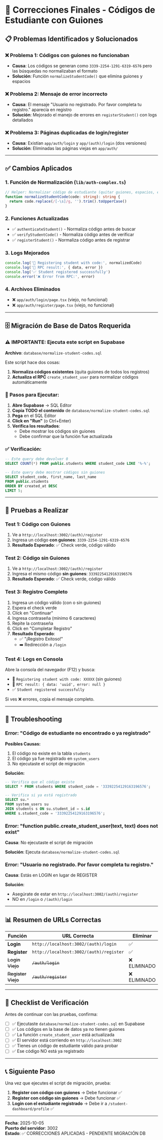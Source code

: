 # 🔧 Correcciones Finales - Códigos de Estudiante con Guiones

## 📋 Problemas Identificados y Solucionados

### ❌ **Problema 1: Códigos con guiones no funcionaban**
- **Causa**: Los códigos se generan como `3339-2254-1291-6319-6576` pero las búsquedas no normalizaban el formato
- **Solución**: Función `normalizeStudentCode()` que elimina guiones y espacios

### ❌ **Problema 2: Mensaje de error incorrecto**
- **Causa**: El mensaje "Usuario no registrado. Por favor completa tu registro." aparecía en registro
- **Solución**: Mejorado el manejo de errores en `registerStudent()` con logs detallados

### ❌ **Problema 3: Páginas duplicadas de login/register**
- **Causa**: Existían `app/auth/login` y `app/(auth)/login` (dos versiones)
- **Solución**: Eliminadas las páginas viejas en `app/auth/`

---

## ✅ Cambios Aplicados

### 1. **Función de Normalización** (`lib/auth-complex.ts`)
```typescript
// Helper: Normalizar código de estudiante (quitar guiones, espacios, etc.)
function normalizeStudentCode(code: string): string {
  return code.replace(/[-\s]/g, '').trim().toUpperCase()
}
```

### 2. **Funciones Actualizadas**
- ✅ `authenticateStudent()` - Normaliza código antes de buscar
- ✅ `verifyStudentCode()` - Normaliza código antes de verificar
- ✅ `registerStudent()` - Normaliza código antes de registrar

### 3. **Logs Mejorados**
```typescript
console.log('🔵 Registering student with code:', normalizedCode)
console.log('🔵 RPC result:', { data, error })
console.log('✅ Student registered successfully')
console.error('❌ Error from RPC:', error)
```

### 4. **Archivos Eliminados**
- ❌ `app/auth/login/page.tsx` (viejo, no funcional)
- ❌ `app/auth/register/page.tsx` (viejo, no funcional)

---

## 🗄️ Migración de Base de Datos Requerida

### ⚠️ **IMPORTANTE: Ejecuta este script en Supabase**

**Archivo**: `database/normalize-student-codes.sql`

Este script hace dos cosas:

1. **Normaliza códigos existentes** (quita guiones de todos los registros)
2. **Actualiza el RPC** `create_student_user` para normalizar códigos automáticamente

### 📝 **Pasos para Ejecutar:**

1. **Abre Supabase** → SQL Editor
2. **Copia TODO el contenido** de `database/normalize-student-codes.sql`
3. **Pega** en el SQL Editor
4. **Click en "Run"** (o Ctrl+Enter)
5. **Verifica los resultados**:
   - Debe mostrar los códigos sin guiones
   - Debe confirmar que la función fue actualizada

### ✅ **Verificación:**
```sql
-- Este query debe devolver 0
SELECT COUNT(*) FROM public.students WHERE student_code LIKE '%-%';

-- Este query debe mostrar códigos sin guiones
SELECT student_code, first_name, last_name 
FROM public.students 
ORDER BY created_at DESC 
LIMIT 5;
```

---

## 🧪 Pruebas a Realizar

### **Test 1: Código con Guiones**
1. Ve a `http://localhost:3002/(auth)/register`
2. Ingresa un código **con guiones**: `3339-2254-1291-6319-6576`
3. **Resultado Esperado**: ✅ Check verde, código válido

### **Test 2: Código sin Guiones**
1. Ve a `http://localhost:3002/(auth)/register`
2. Ingresa el mismo código **sin guiones**: `33392254129163196576`
3. **Resultado Esperado**: ✅ Check verde, código válido

### **Test 3: Registro Completo**
1. Ingresa un código válido (con o sin guiones)
2. Espera el check verde
3. Click en "Continuar"
4. Ingresa contraseña (mínimo 6 caracteres)
5. Repite la contraseña
6. Click en "Completar Registro"
7. **Resultado Esperado**: 
   - ✅ "¡Registro Exitoso!"
   - ➡️ Redirección a `/login`

### **Test 4: Logs en Consola**
Abre la consola del navegador (F12) y busca:
- 🔵 `Registering student with code: XXXXX` (sin guiones)
- 🔵 `RPC result: { data: 'uuid', error: null }`
- ✅ `Student registered successfully`

Si ves ❌ errores, copia el mensaje completo.

---

## 🚨 Troubleshooting

### **Error: "Código de estudiante no encontrado o ya registrado"**

**Posibles Causas:**
1. El código no existe en la tabla `students`
2. El código ya fue registrado en `system_users`
3. No ejecutaste el script de migración

**Solución:**
```sql
-- Verifica que el código existe
SELECT * FROM students WHERE student_code = '33392254129163196576';

-- Verifica si ya está registrado
SELECT su.* 
FROM system_users su
JOIN students s ON su.student_id = s.id
WHERE s.student_code = '33392254129163196576';
```

### **Error: "function public.create_student_user(text, text) does not exist"**

**Causa**: No ejecutaste el script de migración

**Solución**: Ejecuta `database/normalize-student-codes.sql`

### **Error: "Usuario no registrado. Por favor completa tu registro."**

**Causa**: Estás en LOGIN en lugar de REGISTER

**Solución**: 
- Asegúrate de estar en `http://localhost:3002/(auth)/register`
- NO en `/login` o `/(auth)/login`

---

## 📊 Resumen de URLs Correctas

| Función | URL Correcta | Eliminar |
|---------|-------------|----------|
| **Login** | `http://localhost:3002/(auth)/login` | ✅ |
| **Register** | `http://localhost:3002/(auth)/register` | ✅ |
| ~~Login Viejo~~ | ~~`/auth/login`~~ | ❌ ELIMINADO |
| ~~Register Viejo~~ | ~~`/auth/register`~~ | ❌ ELIMINADO |

---

## 🎯 Checklist de Verificación

Antes de continuar con las pruebas, confirma:

- [ ] ✅ Ejecutaste `database/normalize-student-codes.sql` en Supabase
- [ ] ✅ Los códigos en la base de datos ya no tienen guiones
- [ ] ✅ La función `create_student_user` está actualizada
- [ ] ✅ El servidor está corriendo en `http://localhost:3002`
- [ ] ✅ Tienes un código de estudiante válido para probar
- [ ] ✅ Ese código NO está ya registrado

---

## 📞 Siguiente Paso

Una vez que ejecutes el script de migración, prueba:

1. **Register con código con guiones** → Debe funcionar ✅
2. **Register con código sin guiones** → Debe funcionar ✅
3. **Login con el estudiante registrado** → Debe ir a `/student-dashboard/profile` ✅

---

**Fecha**: 2025-10-05  
**Puerto del servidor**: 3002  
**Estado**: ✅ CORRECCIONES APLICADAS - PENDIENTE MIGRACIÓN DB


